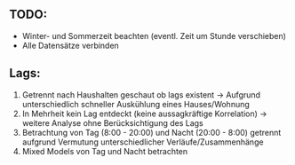 ## TODO: 

- Winter- und Sommerzeit beachten (eventl. Zeit um Stunde verschieben)
- Alle Datensätze verbinden


## Lags:

1. Getrennt nach Haushalten geschaut ob lags existent
-> Aufgrund unterschiedlich schneller Auskühlung eines Hauses/Wohnung
2. In Mehrheit kein Lag entdeckt (keine aussagkräftige Korrelation) 
-> weitere Analyse ohne Berücksichtigung des Lags
3. Betrachtung von Tag (8:00 - 20:00) und Nacht (20:00 - 8:00) getrennt aufgrund Vermutung unterschiedlicher Verläufe/Zusammenhänge 
4. Mixed Models von Tag und Nacht betrachten
